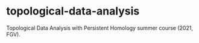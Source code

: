 # topological-data-analysis
Topological Data Analysis with Persistent Homology summer course (2021, FGV).
